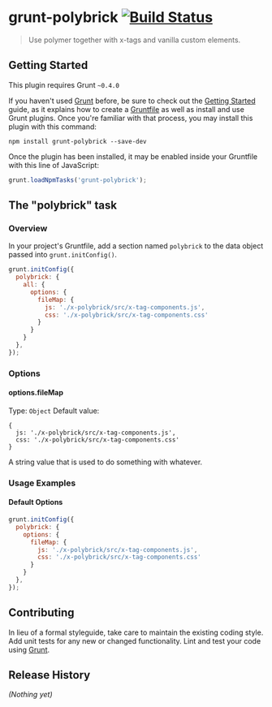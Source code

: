# grunt-polybrick [![Build Status](https://travis-ci.org/alternatex/grunt-polybrick.png)](https://travis-ci.org/alternatex/grunt-polybrick)

> Use polymer together with x-tags and vanilla custom elements.

## Getting Started
This plugin requires Grunt `~0.4.0`

If you haven't used [Grunt](http://gruntjs.com/) before, be sure to check out the [Getting Started](http://gruntjs.com/getting-started) guide, as it explains how to create a [Gruntfile](http://gruntjs.com/sample-gruntfile) as well as install and use Grunt plugins. Once you're familiar with that process, you may install this plugin with this command:

```shell
npm install grunt-polybrick --save-dev
```

Once the plugin has been installed, it may be enabled inside your Gruntfile with this line of JavaScript:

```js
grunt.loadNpmTasks('grunt-polybrick');
```

## The "polybrick" task

### Overview
In your project's Gruntfile, add a section named `polybrick` to the data object passed into `grunt.initConfig()`.

```js
grunt.initConfig({
  polybrick: {
    all: {
      options: {
        fileMap: {
          js: './x-polybrick/src/x-tag-components.js',
          css: './x-polybrick/src/x-tag-components.css'
        }
      }    
    } 
  },
});
```

### Options

#### options.fileMap
Type: `Object`
Default value: 
```
{
  js: './x-polybrick/src/x-tag-components.js',
  css: './x-polybrick/src/x-tag-components.css'
}
```

A string value that is used to do something with whatever.


### Usage Examples

#### Default Options

```js
grunt.initConfig({
  polybrick: {
    options: {
      fileMap: {
        js: './x-polybrick/src/x-tag-components.js',
        css: './x-polybrick/src/x-tag-components.css'
      }
    }
  },
});
```

## Contributing
In lieu of a formal styleguide, take care to maintain the existing coding style. Add unit tests for any new or changed functionality. Lint and test your code using [Grunt](http://gruntjs.com/).

## Release History
_(Nothing yet)_
